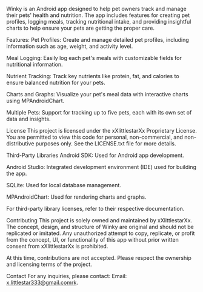 Winky is an Android app designed to help pet owners track and manage their pets' health and nutrition. The app includes features for creating pet profiles, logging meals, 
tracking nutritional intake, and providing insightful charts to help ensure your pets are getting the proper care.

Features:
Pet Profiles: Create and manage detailed pet profiles, including information such as age, weight, and activity level.

Meal Logging: Easily log each pet's meals with customizable fields for nutritional information.

Nutrient Tracking: Track key nutrients like protein, fat, and calories to ensure balanced nutrition for your pets.

Charts and Graphs: Visualize your pet's meal data with interactive charts using MPAndroidChart.

Multiple Pets: Support for tracking up to five pets, each with its own set of data and insights.

License
This project is licensed under the xXlittlestarXx Proprietary License.
You are permitted to view this code for personal, non-commercial, and non-distributive purposes only.
See the LICENSE.txt file for more details.

Third-Party Libraries
Android SDK: Used for Android app development.

Android Studio: Integrated development environment (IDE) used for building the app.

SQLite: Used for local database management.

MPAndroidChart: Used for rendering charts and graphs.

For third-party library licenses, refer to their respective documentation.

Contributing
This project is solely owned and maintained by xXlittlestarXx. The concept, design, and structure of Winky are original and should not be replicated or imitated. 
Any unauthorized attempt to copy, replicate, or profit from the concept, UI, or functionality of this app without prior written consent from xXlittlestarXx is prohibited.

At this time, contributions are not accepted. Please respect the ownership and licensing terms of the project.

Contact
For any inquiries, please contact:
Email: x.littlestar333@gmail.comrk.

